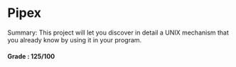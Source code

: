 # Pipex

Summary:
This project will let you discover in detail a UNIX mechanism that you already know
by using it in your program.

#### Grade : 125/100
